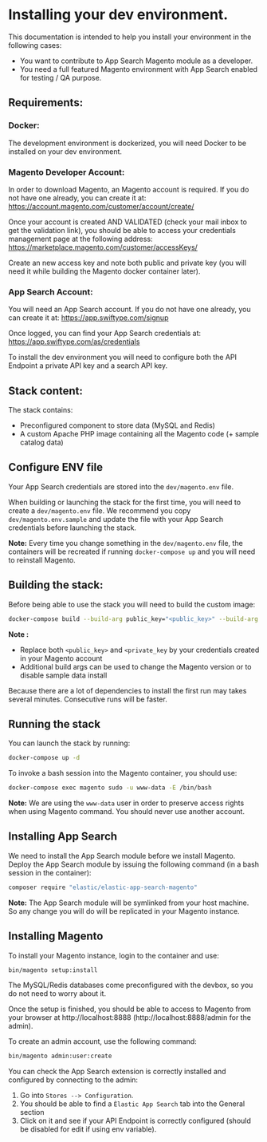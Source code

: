 # Installing your dev environment.

This documentation is intended to help you install your environment in the following cases:
* You want to contribute to App Search Magento module as a developer.
* You need a full featured Magento environment with App Search enabled for testing / QA purpose.

## Requirements:

### Docker:

The development environment is dockerized, you will need Docker to be installed on your dev environment.

### Magento Developer Account:

In order to download Magento, an Magento account is required. If you do not have one already, you can create it at: https://account.magento.com/customer/account/create/

Once your account is created AND VALIDATED (check your mail inbox to get the validation link), you should be able to access your credentials management page at the following address: https://marketplace.magento.com/customer/accessKeys/

Create an new access key and note both public and private key (you will need it while building the Magento docker container later).

### App Search Account:

You will need an App Search account. If you do not have one already, you can create it at: https://app.swiftype.com/signup

Once logged, you can find your App Search credentials at: https://app.swiftype.com/as/credentials

To install the dev environment you will need to configure both the API Endpoint a private API key and a search API key.

## Stack content:

The stack contains:
* Preconfigured component to store data (MySQL and Redis)
* A custom Apache PHP image containing all the Magento code (+ sample catalog data)

## Configure ENV file

Your App Search credentials are stored into the `dev/magento.env` file.

When building or launching the stack for the first time, you will need to create a `dev/magento.env` file. We recommend you copy `dev/magento.env.sample` and update the file with your App Search credentials before launching the stack.

**Note:** Every time you change something in the `dev/magento.env` file, the containers will be recreated if running `docker-compose up` and you will need to reinstall Magento.


## Building the stack:

Before being able to use the stack you will need to build the custom image:

```bash
docker-compose build --build-arg public_key="<public_key>" --build-arg private_key="<private_key>"
```

**Note :**
* Replace both `<public_key>` and `<private_key` by your credentials created in your Magento account
* Additional build args can be used to change the Magento version or to disable sample data install

Because there are a lot of dependencies to install the first run may takes several minutes. Consecutive runs will be faster.

## Running the stack

You can launch the stack by running:

```bash
docker-compose up -d
````

To invoke a bash session into the Magento container, you should use:

```bash
docker-compose exec magento sudo -u www-data -E /bin/bash
```

**Note:** We are using the `www-data` user in order to preserve access rights when using Magento command. You should never use another account.

## Installing App Search

We need to install the App Search module before we install Magento. Deploy the App Search module by issuing the following command (in a bash session in the container):

```bash
composer require "elastic/elastic-app-search-magento"
```

**Note:** The App Search module will be symlinked from your host machine. So any change you will do will be replicated in your Magento instance.

## Installing Magento

To install your Magento instance, login to the container and use:

```bash
bin/magento setup:install
```

The MySQL/Redis databases come preconfigured with the devbox, so you do not need to worry about it.

Once the setup is finished, you should be able to access to Magento from your browser at http://localhost:8888 (http://localhost:8888/admin for the admin).

To create an admin account, use the following command:

```bash
bin/magento admin:user:create
```

You can check the App Search extension is correctly installed and configured by connecting to the admin:
1. Go into `Stores --> Configuration`.
2. You should be able to find a `Èlastic App Search` tab into the General section
3. Click on it and see if your API Endpoint is correctly configured (should be disabled for edit if using env variable).
